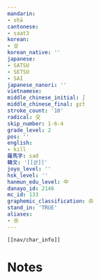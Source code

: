 ```yaml
---
mandarin:
- shā
cantonese:
- saat3
korean:
- 살
korean_native: ''
japanese:
- SATSU
- SETSU
- SAI
japanese_nanori: ''
vietnamese:
middle_chinese_initial: ʃ
middle_chinese_final: ɣɛt
stroke_count: '10'
radical: 殳
skip_number: 1-6-4
grade_level: 2
pos: ''
english:
- kill
羅馬字: sad
韓文: '[[삳]]'
joyo_level: ''
hsk_level: ''
hanmun_edu_level: 中
danayo_id: 2146
mc_id: 133
graphemic_classification: 杀
stand_in: 'TRUE'
aliases:
- 杀
---
```

```meta-bind-embed
[[nav/char_info]]
```

# Notes
